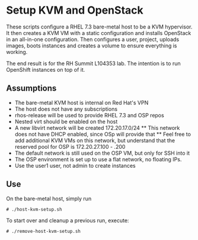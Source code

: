 # Setup KVM and OpenStack

These scripts configure a RHEL 7.3 bare-metal host to be a KVM hypervisor. It then creates a KVM VM with a static configuration and installs OpenStack in an all-in-one configuration. Then configures a user, project, uploads images, boots instances and creates a volume to ensure everything is working.

The end result is for the RH Summit L104353 lab. The intention is to run OpenShift instances on top of it.

## Assumptions
* The bare-metal KVM host is internal on Red Hat's VPN
* The host does not have any subscriptions
* rhos-release will be used to provide RHEL 7.3 and OSP repos
* Nested virt should be enabled on the host
* A new libvirt network will be created 172.20.17.0/24
** This network does not have DHCP enabled, since OSp will provide that
** Feel free to add additional KVM VMs on this network, but understand that the reserved pool for OSP is 172.20.27.100 - .200
* The default network is still used on the OSP VM, but only for SSH into it
* The OSP environment is set up to use a flat network, no floating IPs.
* Use the user1 user, not admin to create instances

## Use
On the bare-metal host, simply run
```
# ./host-kvm-setup.sh
```

To start over and cleanup a previous run, execute:
```
# ./remove-host-kvm-setup.sh
```
